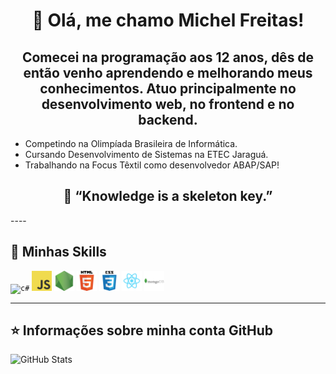 <div> 
<h1 align="center"> 💜 Olá, me chamo <strong>Michel Freitas!</strong></h1>
<h2 align="center">Comecei na programação aos 12 anos, dês de então venho aprendendo e melhorando meus conhecimentos. Atuo principalmente no desenvolvimento web, no frontend e no backend.</h2>
<ul>
  <li>Competindo na Olimpíada Brasileira de Informática.</li>
  <li>Cursando Desenvolvimento de Sistemas na ETEC Jaraguá.</li>
  <li>Trabalhando na Focus Têxtil como desenvolvedor ABAP/SAP!</li>
</ul>
</div>
<div align="center">
<h2>🔭 “Knowledge is a skeleton key.”</h2>
</div>
----

## 🚀 Minhas Skills

<code><img height="32" src="https://seeklogo.com/images/C/c-sharp-c-logo-02F17714BA-seeklogo.com.png" alt="c#"/></code>
<code><img height="32" src="https://raw.githubusercontent.com/github/explore/80688e429a7d4ef2fca1e82350fe8e3517d3494d/topics/javascript/javascript.png" alt="Javascript"/></code>
<code><img height="32" src="https://raw.githubusercontent.com/github/explore/80688e429a7d4ef2fca1e82350fe8e3517d3494d/topics/nodejs/nodejs.png" alt="Nodejs"/></code>
<code><img height="32" src="https://raw.githubusercontent.com/github/explore/80688e429a7d4ef2fca1e82350fe8e3517d3494d/topics/html/html.png" alt="HTML5"/></code>
<code><img height="32" src="https://raw.githubusercontent.com/github/explore/80688e429a7d4ef2fca1e82350fe8e3517d3494d/topics/css/css.png" alt="CSS"/></code>
<code><img height="32" src="https://raw.githubusercontent.com/github/explore/80688e429a7d4ef2fca1e82350fe8e3517d3494d/topics/react/react.png" alt="React"/></code>
<code><img height="32" src="https://raw.githubusercontent.com/github/explore/80688e429a7d4ef2fca1e82350fe8e3517d3494d/topics/mongodb/mongodb.png" alt="MongoDB"/></code>

---

## ⭐ Informações sobre minha conta GitHub
![GitHub Stats](https://github-readme-stats.vercel.app/api?username=freitassdev&show_icons=true)
